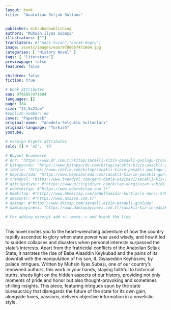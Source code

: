 ```yaml
---
layout: book
title:  "Anatolian Seljuk Sultans"


publisher: mihrabadpublishing
authors: "Muhsin İlyas Subaşı"
illustrators: [""]
translators: #["naci-turan","burak-dogru"]
image: assets/images/ean/9786057471604.jpg
categories: [ "History Novel" ]
tags: [ "literature"]
previewpage: false
featured: false

children: false
fiction: true

# Book attributes
ean: 9786057471604
languages: []
page: 384
size: "13,5x21cm"
#publish-number: 60
cover: "Paperback"
original-name:  "Anadolu Selçuklu Sultanları"
original-language: "Turkish"
youtube:

# Foreign Rights attributes
sold: [] # 'AZ', 'TR'

# Buyout Ecommerce
# dnr: "https://www.dr.com.tr/kitap/sacakli-kizin-pasakli-gunlugu-2/cocuk-ve-genclik/genclik-10-yas/roman-oyku/urunno=0001893059001"
# kitapyurdu: "https://www.kitapyurdu.com/kitap/sacakli-kizin-pasakli-gunlugu-2-/560122.html&filter_name=Sa%C3%A7akl%C4%B1+K%C4%B1z%27%C4%B1n+Pasakl%C4%B1+G%C3%BCnl%C3%BC%C4%9F%C3%BC+2"
# idefix: "https://www.idefix.com/kitap/sacakli-kizin-pasakli-gunlugu-2/cocuk-ve-genclik/genclik-10-yas/roman-oyku/urunno=0001893059001"
# hepsiburada: "https://www.hepsiburada.com/sacakli-kiz-in-pasakli-gunlugu-2-damla-yayinevi-p-HBV000012ER86"
# trendyol: "https://www.trendyol.com/genc-damla-yayinevi/sacakli-kiz-in-pasakli-gunlugu-2-p-54825777"
# gittigidiyor: #"https://www.gittigidiyor.com/kitap-dergi/ezan-sehidi-adnan-menderes_pdp_732728793"
# odatvkitap: #"https://www.odatvkitap.com.tr"
# bkmkitap: #"https://www.bkmkitap.com/abdulhamidin-kurtlarla-dansi-578226"
# amazontr: #"https://www.amazon.com.tr"
# dkitap: #"https://www.dkitap.com/sacakli-kizin-pasakli-gunlugu"
# damlayayinevi: "https://www.damlayayinevi.com.tr/sacakli-kiz-in-pasakli-gunlugu-2-bu-iste-bi-terslik-var"

# For adding excerpt add <!--more--> and break the line
---
```

This novel invites you to the heart-wrenching
adventure of how the country rapidly ascended
to glory when state power was used wisely, and
how it led to sudden collapses and disasters when
personal interests surpassed the state’s interests.
Apart from the fratricidal conflicts of the Anatolian
Seljuk State, it narrates the rise of Baba Alaaddin
Keykubad and the pains of its downfall with the
manipulation of his son, II. Gıyaseddin Keyhüsrev,
by palace intrigues. Written by Muhsin İlyas Subaşı, one of our country’s renowned authors, this
work in your hands, staying faithful to historical
truths, sheds light on the hidden aspects of our
history, providing not only moments of pride and
honor but also thought-provoking and sometimes
chilling insights. This piece, featuring intrigues
spun by the state bureaucracy that disregards the
future of the state for its own gain, alongside loves,
passions, delivers objective information in a novelistic style.
<!--more--> 

